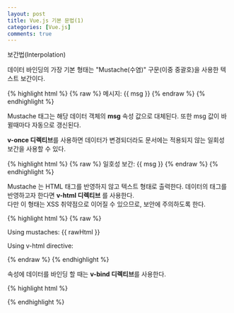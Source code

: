 ```yaml
---
layout: post
title: Vue.js 기본 문법(1)
categories: [Vue.js]
comments: true
---
```


보간법(Interpolation)

데이터 바인딩의 가장 기본 형태는 "Mustache(수염)" 구문(이중 중괄호)을 사용한 텍스트 보간이다.

{% highlight html %}
{% raw %}
<span>메시지: {{ msg }}</span>
{% endraw %}
{% endhighlight %}

Mustache 태그는 해당 데이터 객체의 **msg** 속성 값으로 대체된다. 또한 msg 값이 바뀔때마다 자동으로 갱신된다.


**v-once 디렉티브**를 사용하면 데이터가 변경되더라도 문서에는 적용되지 않는 일회성 보간을 사용할 수 있다.

{% highlight html %}
{% raw %}
<span v-once>일호성 보간: {{ msg }}</span>
{% endraw %}
{% endhighlight %}


Mustache 는 HTML 태그를 반영하지 않고 텍스트 형태로 출력한다. 데이터의 태그를 반영하고자 한다면 **v-html 디렉티브** 를 사용한다.  
다만 이 형태는 XSS 취약점으로 이어질 수 있으므로, 보안에 주의하도록 한다.

{% highlight html %}
{% raw %}
<p>Using mustaches: {{ rawHtml }}</p>
<p>Using v-html directive: <span v-html="rawHtml"></span></p>
{% endraw %}
{% endhighlight %}


속성에 데이터를 바인딩 할 때는 **v-bind 디렉티브**를 사용한다.

{% highlight html %}
<div v-bind:id="dynamicId"></div>
{% endhighlight %}


